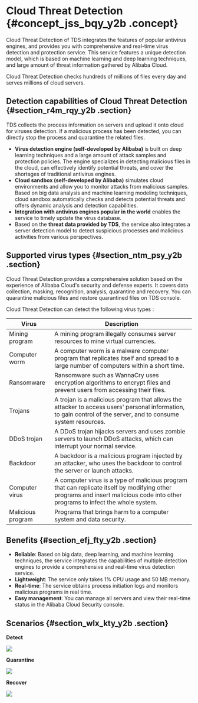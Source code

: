 # Cloud Threat Detection {#concept_jss_bqy_y2b .concept}

Cloud Threat Detection of TDS integrates the features of popular antivirus engines, and provides you with comprehensive and real-time virus detection and protection service. This service features a unique detection model, which is based on machine learning and deep learning techniques, and large amount of threat information gathered by Alibaba Cloud.

Cloud Threat Detection checks hundreds of millions of files every day and serves millions of cloud servers.

## Detection capabilities of Cloud Threat Detection {#section_r4m_rqy_y2b .section}

TDS collects the process information on servers and upload it onto cloud for viruses detection. If a malicious process has been detected, you can directly stop the process and quarantine the related files.

-   **Virus detection engine \(self-developed by Alibaba\)** is built on deep learning techniques and a large amount of attack samples and protection policies. The engine specializes in detecting malicious files in the cloud, can effectively identify potential threats, and cover the shortages of traditional antivirus engines.
-   **Cloud sandbox \(self-developed by Alibaba\)** simulates cloud environments and allow you to monitor attacks from malicious samples. Based on big data analysis and machine learning modeling techniques, cloud sandbox automatically checks and detects potential threats and offers dynamic analysis and detection capabilities.
-   **Integration with antivirus engines popular in the world** enables the service to timely update the virus database.
-   Based on the **threat data provided by TDS**, the service also integrates a server detection model to detect suspicious processes and malicious activities from various perspectives.

## Supported virus types {#section_ntm_psy_y2b .section}

Cloud Threat Detection provides a comprehensive solution based on the experience of Alibaba Cloud's security and defense experts. It covers data collection, masking, recognition, analysis, quarantine and recovery. You can quarantine malicious files and restore quarantined files on TDS console.

Cloud Threat Detection can detect the following virus types :

|Virus|Description|
|-----|-----------|
|Mining program|A mining program illegally consumes server resources to mine virtual currencies.|
|Computer worm|A computer worm is a malware computer program that replicates itself and spread to a large number of computers within a short time.|
|Ransomware|Ransomware such as WannaCry uses encryption algorithms to encrypt files and prevent users from accessing their files.|
|Trojans|A trojan is a malicious program that allows the attacker to access users' personal information, to gain control of the server, and to consume system resources.|
|DDoS trojan|A DDoS trojan hijacks servers and uses zombie servers to launch DDoS attacks, which can interrupt your normal service.|
|Backdoor|A backdoor is a malicious program injected by an attacker, who uses the backdoor to control the server or launch attacks.|
|Computer virus|A computer virus is a type of malicious program that can replicate itself by modifying other programs and insert malicious code into other programs to infect the whole system.|
|Malicious program|Programs that brings harm to a computer system and data security.|

## Benefits {#section_efj_fty_y2b .section}

-   **Reliable**: Based on big data, deep learning, and machine learning techniques, the service integrates the capabilities of multiple detection engines to provide a comprehensive and real-time virus detection service.
-   **Lightweight**: The service only takes 1% CPU usage and 50 MB memory.
-   **Real-time**: The service obtains process initiation logs and monitors malicious programs in real time.
-   **Easy management**: You can manage all servers and view their real-time status in the Alibaba Cloud Security console.

## Scenarios {#section_wlx_kty_y2b .section}

**Detect**

![](http://static-aliyun-doc.oss-cn-hangzhou.aliyuncs.com/assets/img/18946/155534329210818_en-US.png)

**Quarantine**

![](http://static-aliyun-doc.oss-cn-hangzhou.aliyuncs.com/assets/img/18946/155534329210819_en-US.png)

**Recover**

![](http://static-aliyun-doc.oss-cn-hangzhou.aliyuncs.com/assets/img/18946/155534329310820_en-US.png)

